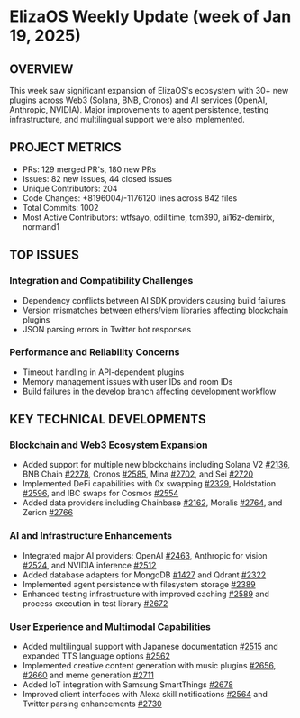 # ElizaOS Weekly Update (week of Jan 19, 2025)

## OVERVIEW
This week saw significant expansion of ElizaOS's ecosystem with 30+ new plugins across Web3 (Solana, BNB, Cronos) and AI services (OpenAI, Anthropic, NVIDIA). Major improvements to agent persistence, testing infrastructure, and multilingual support were also implemented.

## PROJECT METRICS
- PRs: 129 merged PR's, 180 new PRs
- Issues: 82 new issues, 44 closed issues
- Unique Contributors: 204
- Code Changes: +8196004/-1176120 lines across 842 files
- Total Commits: 1002
- Most Active Contributors: wtfsayo, odilitime, tcm390, ai16z-demirix, normand1

## TOP ISSUES

### Integration and Compatibility Challenges
- Dependency conflicts between AI SDK providers causing build failures
- Version mismatches between ethers/viem libraries affecting blockchain plugins
- JSON parsing errors in Twitter bot responses

### Performance and Reliability Concerns
- Timeout handling in API-dependent plugins
- Memory management issues with user IDs and room IDs
- Build failures in the develop branch affecting development workflow

## KEY TECHNICAL DEVELOPMENTS

### Blockchain and Web3 Ecosystem Expansion
- Added support for multiple new blockchains including Solana V2 [#2136](https://github.com/elizaos/eliza/pull/2136), BNB Chain [#2278](https://github.com/elizaos/eliza/pull/2278), Cronos [#2585](https://github.com/elizaos/eliza/pull/2585), Mina [#2702](https://github.com/elizaos/eliza/pull/2702), and Sei [#2720](https://github.com/elizaos/eliza/pull/2720)
- Implemented DeFi capabilities with 0x swapping [#2329](https://github.com/elizaos/eliza/pull/2329), Holdstation [#2596](https://github.com/elizaos/eliza/pull/2596), and IBC swaps for Cosmos [#2554](https://github.com/elizaos/eliza/pull/2554)
- Added data providers including Chainbase [#2162](https://github.com/elizaos/eliza/pull/2162), Moralis [#2764](https://github.com/elizaos/eliza/pull/2764), and Zerion [#2766](https://github.com/elizaos/eliza/pull/2766)

### AI and Infrastructure Enhancements
- Integrated major AI providers: OpenAI [#2463](https://github.com/elizaos/eliza/pull/2463), Anthropic for vision [#2524](https://github.com/elizaos/eliza/pull/2524), and NVIDIA inference [#2512](https://github.com/elizaos/eliza/pull/2512)
- Added database adapters for MongoDB [#1427](https://github.com/elizaos/eliza/pull/1427) and Qdrant [#2322](https://github.com/elizaos/eliza/pull/2322)
- Implemented agent persistence with filesystem storage [#2389](https://github.com/elizaos/eliza/pull/2389)
- Enhanced testing infrastructure with improved caching [#2589](https://github.com/elizaos/eliza/pull/2589) and process execution in test library [#2672](https://github.com/elizaos/eliza/pull/2672)

### User Experience and Multimodal Capabilities
- Added multilingual support with Japanese documentation [#2515](https://github.com/elizaos/eliza/pull/2515) and expanded TTS language options [#2562](https://github.com/elizaos/eliza/pull/2562)
- Implemented creative content generation with music plugins [#2656](https://github.com/elizaos/eliza/pull/2656), [#2660](https://github.com/elizaos/eliza/pull/2660) and meme generation [#2711](https://github.com/elizaos/eliza/pull/2711)
- Added IoT integration with Samsung SmartThings [#2678](https://github.com/elizaos/eliza/pull/2678)
- Improved client interfaces with Alexa skill notifications [#2564](https://github.com/elizaos/eliza/pull/2564) and Twitter parsing enhancements [#2730](https://github.com/elizaos/eliza/pull/2730)